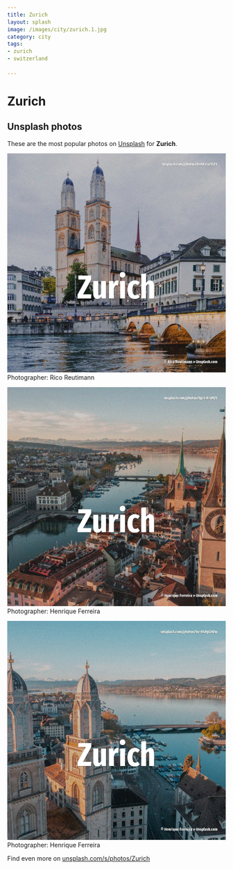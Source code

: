 ```yaml
---
title: Zurich
layout: splash
image: /images/city/zurich.1.jpg
category: city
tags:
- zurich
- switzerland

---
```

# Zurich

  

 
## Unsplash photos
These are the most popular photos on [Unsplash](https://unsplash.com) for **Zurich**.
 
![Zurich](/images/city/zurich.1.jpg)
Photographer:  Rico Reutimann
 
![Zurich](/images/city/zurich.2.jpg)
Photographer:  Henrique Ferreira
 
![Zurich](/images/city/zurich.3.jpg)
Photographer:  Henrique Ferreira
 
Find even more on [unsplash.com/s/photos/Zurich](https://unsplash.com/s/photos/Zurich)
 
